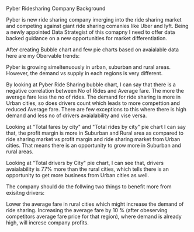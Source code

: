 Pyber Ridesharing Company Background

Pyber is new ride sharing company imerging into the ride sharing market and competing against giant ride sharing comanies like Uber and lyft. Being a newly appointed Data Strategist of this comapny I need to offer data backed guidance on a new opportunities for market differentiation.

After creating Bubble chart and few pie charts based on avaialable data here are my Obervable trends:

Pyber is growing simeltenuously in urban, suburban and rural areas. However, the demand vs supply in each regions is very different.

By looking at Pyber Ride Sharing bubble chart, I can say that there is a negative correlation between No of Rides and Average fare. The more the average fare less the no of rides. The demand for ride sharing is more in Urban cities, so does drivers count which leads to more compettion and reduced Average fare. There are few exceptions to this where there is high demand and less no of drivers avaialability and vise versa.

Looking at "Total fares by city" and "Total rides by city" pie chart I can say that, the profit margin is more in Suburban and Rural area as compared to ride sharing market vs profit margin and ride sharing market from Urban cities. That means there is an opportunity to grow more in Suburban and rural areas.

Looking at "Total drivers by City" pie chart, I can see that, drivers avaialability is 77% more than the rural cities, which tells there is an opportunity to get more business from Urban cities as well.

The company should do the follwing two things to benefit more from exisitng drivers:

Lower the average fare in rural cities which might increase the demand of ride sharing.
Increasing the average fare by 10 % (after obeserving competitors average fare price for that region), where demand is already high, will increse company profits.
